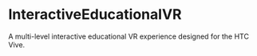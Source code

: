 # InteractiveEducationalVR
A multi-level interactive educational VR  experience designed for the HTC Vive.
